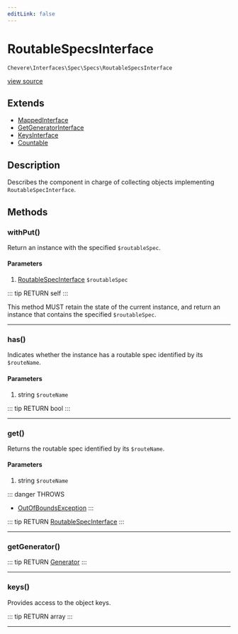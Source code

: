 ```yaml
---
editLink: false
---
```


# RoutableSpecsInterface

`Chevere\Interfaces\Spec\Specs\RoutableSpecsInterface`

[view source](https://github.com/chevere/chevere/blob/master/Spec/Specs/RoutableSpecsInterface.php)

## Extends

- [MappedInterface](../../DataStructure/MappedInterface.md)
- [GetGeneratorInterface](../../DataStructure/GetGeneratorInterface.md)
- [KeysInterface](../../DataStructure/KeysInterface.md)
- [Countable](https://www.php.net/manual/class.countable)

## Description

Describes the component in charge of collecting objects implementing `RoutableSpecInterface`.

## Methods

### withPut()

Return an instance with the specified `$routableSpec`.

#### Parameters

1. [RoutableSpecInterface](./RoutableSpecInterface.md) `$routableSpec`

::: tip RETURN
self
:::

This method MUST retain the state of the current instance, and return
an instance that contains the specified `$routableSpec`.

---

### has()

Indicates whether the instance has a routable spec identified by its `$routeName`.

#### Parameters

1. string `$routeName`

::: tip RETURN
bool
:::

---

### get()

Returns the routable spec identified by its `$routeName`.

#### Parameters

1. string `$routeName`

::: danger THROWS
- [OutOfBoundsException](../../../Exceptions/Core/OutOfBoundsException.md) 
:::

::: tip RETURN
[RoutableSpecInterface](./RoutableSpecInterface.md)
:::

---

### getGenerator()

::: tip RETURN
[Generator](https://www.php.net/manual/class.generator)
:::

---

### keys()

Provides access to the object keys.

::: tip RETURN
array
:::

---
